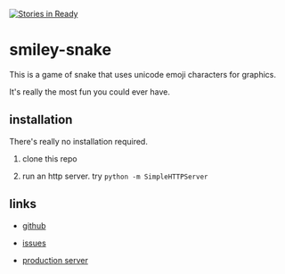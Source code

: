 [![Stories in Ready](https://badge.waffle.io/kinseyzaire/smiley-snake.svg?label=ready&title=Ready)](http://waffle.io/kinseyzaire/smiley-snake)
# smiley-snake

This is a game of snake that uses unicode emoji characters for graphics.

It's really the most fun you could ever have.

## installation

There's really no installation required.

1. clone this repo

2. run an http server. try `python -m SimpleHTTPServer`

## links

* [github](https://github.com/kinseyzaire/smiley-snake)

* [issues](https://waffle.io/kinseyzaire/smiley-snake)

* [production server](http://smiley-snake.firebaseapp.com/)
